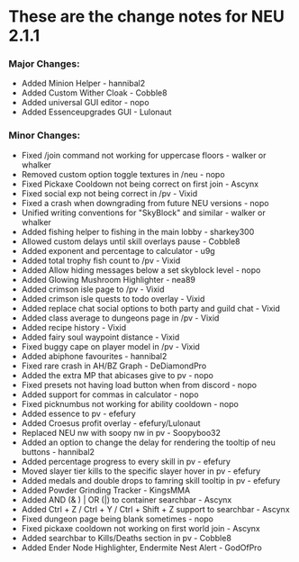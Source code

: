 # These are the change notes for NEU 2.1.1


### **Major Changes:**

- Added Minion Helper - hannibal2
- Added Custom Wither Cloak - Cobble8
- Added universal GUI editor - nopo
- Added Essenceupgrades GUI - Lulonaut

### **Minor Changes:**

 - Fixed /join command not working for uppercase floors - walker or whalker
 - Removed custom option toggle textures in /neu - nopo
 - Fixed Pickaxe Cooldown not being correct on first join - Ascynx
 - Fixed social exp not being correct in /pv - Vixid
 - Fixed a crash when downgrading from future NEU versions - nopo
 - Unified writing conventions for "SkyBlock" and similar - walker or whalker
 - Added fishing helper to fishing in the main lobby - sharkey300
 - Allowed custom delays until skill overlays pause - Cobble8
 - Added exponent and percentage to calculator - u9g
 - Added total trophy fish count to /pv - Vixid
 - Added Allow hiding messages below a set skyblock level - nopo
 - Added Glowing Mushroom Highlighter - nea89
 - Added crimson isle page to /pv - Vixid
 - Added crimson isle quests to todo overlay - Vixid
 - Added replace chat social options to both party and guild chat - Vixid
 - Added class average to dungeons page in /pv - Vixid
 - Added recipe history - Vixid
 - Added fairy soul waypoint distance - Vixid
 - Fixed buggy cape on player model in /pv - Vixid
 - Added abiphone favourites - hannibal2
 - Fixed rare crash in AH/BZ Graph - DeDiamondPro
 - Added the extra MP that abicases give to pv - nopo
 - Fixed presets not having load button when from discord - nopo
 - Added support for commas in calculator - nopo
 - Fixed picknumbus not working for ability cooldown - nopo
 - Added essence to pv - efefury
 - Added Croesus profit overlay - efefury/Lulonaut
 - Replaced NEU nw with soopy nw in pv - Soopyboo32
 - Added an option to change the delay for rendering the tooltip of neu buttons - hannibal2
 - Added percentage progress to every skill in pv - efefury
 - Moved slayer tier kills to the specific slayer hover in pv - efefury
 - Added medals and double drops to famring skill tooltip in pv - efefury
 - Added Powder Grinding Tracker - KingsMMA
 - Added AND (& ) | OR (|) to container searchbar - Ascynx
 - Added Ctrl + Z / Ctrl + Y / Ctrl + Shift + Z support to searchbar - Ascynx
 - Fixed dungeon page being blank sometimes - nopo
 - Fixed pickaxe cooldown not working on first world join - Ascynx
 - Added searchbar to Kills/Deaths section in pv - Cobble8
 - Added Ender Node Highlighter, Endermite Nest Alert - GodOfPro
